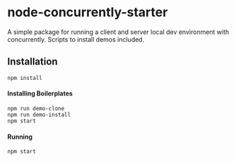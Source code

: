 # node-concurrently-starter

A simple package for running a client and server local dev environment with concurrently. Scripts to install demos included.

## Installation

```
npm install
```

#### Installing Boilerplates

```
npm run demo-clone
npm run demo-install
npm start
```

#### Running

```
npm start
```
